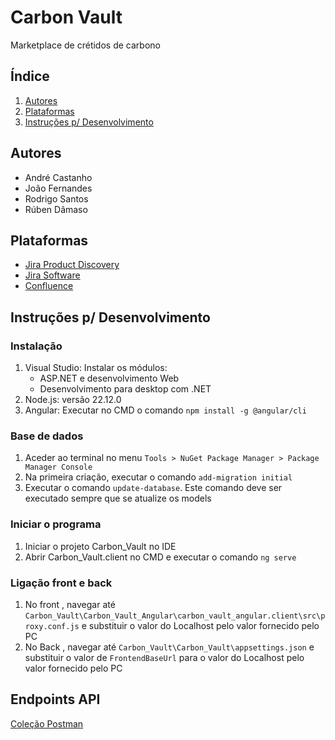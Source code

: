 # Carbon Vault

Marketplace de crétidos de carbono

## Índice

1. [Autores](#autores)
2. [Plataformas](#plataformas)
3. [Instruções p/ Desenvolvimento](#instruções-p-desenvolvimento)

## Autores

- André Castanho
- João Fernandes
- Rodrigo Santos
- Rúben Dâmaso

## Plataformas

- [Jira Product Discovery](https://rdamaso.atlassian.net/jira/polaris/projects/CVPD/ideas/view/5904945)
- [Jira Software](https://rdamaso.atlassian.net/jira/software/c/projects/CV/boards/3)
- [Confluence](https://rdamaso.atlassian.net/jira/polaris/projects/CVPD/ideas/view/5904945)

## Instruções p/ Desenvolvimento

### Instalação

1. Visual Studio: Instalar os módulos:
    - ASP.NET e desenvolvimento Web
    - Desenvolvimento para desktop com .NET
2. Node.js: versão 22.12.0
3. Angular: Executar no CMD o comando `npm install -g @angular/cli`

### Base de dados

1. Aceder ao terminal no menu `Tools > NuGet Package Manager > Package Manager Console`
2. Na primeira criação, executar o comando `add-migration initial`
3. Executar o comando `update-database`. Este comando deve ser executado sempre que se atualize os models

### Iniciar o programa

1. Iniciar o projeto Carbon_Vault no IDE
2. Abrir Carbon_Vault.client no CMD e executar o comando `ng serve`


### Ligação front e back
1. No front , navegar até `Carbon_Vault\Carbon_Vault_Angular\carbon_vault_angular.client\src\proxy.conf.js` e substituir o valor do Localhost pelo valor fornecido pelo PC
2. No Back , navegar até `Carbon_Vault\Carbon_Vault\appsettings.json` e substituir o valor de `FrontendBaseUrl` para o valor do Localhost pelo valor fornecido pelo PC

## Endpoints API

[Coleção Postman](./CV.postman_collection.json)
